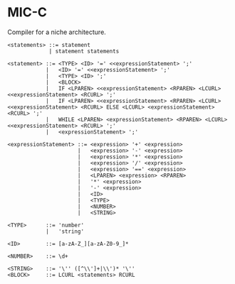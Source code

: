 # MIC-C
Compiler for a niche architecture.

    <statements> ::= statement
                 | statement statements

    <statement> ::= <TYPE> <ID> '=' <<expressionStatement> ';'                
                |   <ID> '=' <<expressionStatement> ';'                       
                |   <TYPE> <ID> ';'                                           
                |   <BLOCK>
                |   IF <LPAREN> <<expressionStatement> <RPAREN> <LCURL> <<expressionStatement> <RCURL> ';'
                |   IF <LPAREN> <<expressionStatement> <RPAREN> <LCURL> <<expressionStatement> <RCURL> ELSE <LCURL> <expressionStatement> <RCURL> ';'
                |   WHILE <LPAREN> <expressionStatement> <RPAREN> <LCURL> <<expressionStatement> <RCURL> ';'
                |   <expressionStatement> ';'

    <expressionStatement> ::= <expression> '+' <expression>
                          |   <expression> '-' <expression>
                          |   <expression> '*' <expression>
                          |   <expression> '/' <expression>
                          |   <expression> '==' <expression>
                          |   <LPAREN> <expression> <RPAREN>
                          |   '*' <expression>                                        
                          |   '-' <expression>                                        
                          |   <ID>
                          |   <TYPE>
                          |   <NUMBER>
                          |   <STRING>

    <TYPE>      ::= 'number'
                |   'string'

    <ID>        ::= [a-zA-Z_][a-zA-Z0-9_]*

    <NUMBER>    ::= \d+

    <STRING>    ::= '\'' ([^\\']+|\\')* '\''
    <BLOCK>     ::= LCURL <statements> RCURL                                
